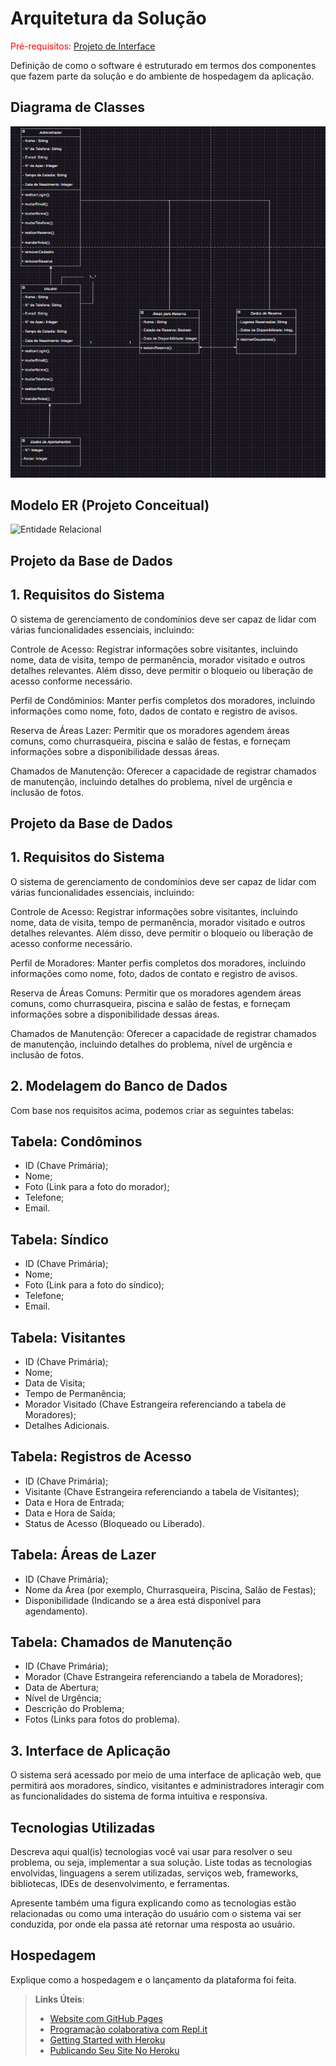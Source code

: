 # Arquitetura da Solução

<span style="color:red">Pré-requisitos: <a href="3-Projeto de Interface.md"> Projeto de Interface</a></span>

Definição de como o software é estruturado em termos dos componentes que fazem parte da solução e do ambiente de hospedagem da aplicação.

## Diagrama de Classes

![Diagrama de Classes](img/diagramadeclasses.jpg)

## Modelo ER (Projeto Conceitual)

![Entidade Relacional](https://github.com/ICEI-PUC-Minas-PMV-ADS/pmv-ads-2023-2-e2-proj-int-t8-gestao-de-condominio/assets/116739381/e2d13af7-03b3-4211-ab74-f0ddd21a4d86)



## Projeto da Base de Dados

## 1. Requisitos do Sistema

O sistema de gerenciamento de condomínios deve ser capaz de lidar com várias funcionalidades essenciais, incluindo:

Controle de Acesso: Registrar informações sobre visitantes, incluindo nome, data de visita, tempo de permanência, morador visitado e outros detalhes relevantes. Além disso, deve permitir o bloqueio ou liberação de acesso conforme necessário.

Perfil de Condôminios: Manter perfis completos dos moradores, incluindo informações como nome, foto, dados de contato e registro de avisos.

Reserva de Áreas Lazer: Permitir que os moradores agendem áreas comuns, como churrasqueira, piscina e salão de festas, e forneçam informações sobre a disponibilidade dessas áreas.

Chamados de Manutenção: Oferecer a capacidade de registrar chamados de manutenção, incluindo detalhes do problema, nível de urgência e inclusão de fotos.

## Projeto da Base de Dados

## 1. Requisitos do Sistema

O sistema de gerenciamento de condomínios deve ser capaz de lidar com várias funcionalidades essenciais, incluindo:

Controle de Acesso: Registrar informações sobre visitantes, incluindo nome, data de visita, tempo de permanência, morador visitado e outros detalhes relevantes. Além disso, deve permitir o bloqueio ou liberação de acesso conforme necessário.

Perfil de Moradores: Manter perfis completos dos moradores, incluindo informações como nome, foto, dados de contato e registro de avisos.

Reserva de Áreas Comuns: Permitir que os moradores agendem áreas comuns, como churrasqueira, piscina e salão de festas, e forneçam informações sobre a disponibilidade dessas áreas.

Chamados de Manutenção: Oferecer a capacidade de registrar chamados de manutenção, incluindo detalhes do problema, nível de urgência e inclusão de fotos.

## 2. Modelagem do Banco de Dados

Com base nos requisitos acima, podemos criar as seguintes tabelas:

## Tabela: Condôminos

- ID (Chave Primária);
- Nome;
- Foto (Link para a foto do morador);
- Telefone;
- Email.

## Tabela: Síndico

- ID (Chave Primária);
- Nome;
- Foto (Link para a foto do síndico);
- Telefone;
- Email.
 
 
## Tabela: Visitantes

- ID (Chave Primária);
- Nome;
- Data de Visita;
- Tempo de Permanência;
- Morador Visitado (Chave Estrangeira referenciando a tabela de Moradores);
- Detalhes Adicionais.

## Tabela: Registros de Acesso

- ID (Chave Primária);
- Visitante (Chave Estrangeira referenciando a tabela de Visitantes);
- Data e Hora de Entrada;
- Data e Hora de Saída;
- Status de Acesso (Bloqueado ou Liberado).

## Tabela: Áreas de Lazer

- ID (Chave Primária);
- Nome da Área (por exemplo, Churrasqueira, Piscina, Salão de Festas);
- Disponibilidade (Indicando se a área está disponível para agendamento).

## Tabela: Chamados de Manutenção

- ID (Chave Primária);
- Morador (Chave Estrangeira referenciando a tabela de Moradores);
- Data de Abertura;
- Nível de Urgência;
- Descrição do Problema;
- Fotos (Links para fotos do problema).

## 3. Interface de Aplicação

O sistema será acessado por meio de uma interface de aplicação web, que permitirá aos moradores, síndico, visitantes e administradores interagir com as funcionalidades do sistema de forma intuitiva e responsiva.

## Tecnologias Utilizadas

Descreva aqui qual(is) tecnologias você vai usar para resolver o seu problema, ou seja, implementar a sua solução. Liste todas as tecnologias envolvidas, linguagens a serem utilizadas, serviços web, frameworks, bibliotecas, IDEs de desenvolvimento, e ferramentas.

Apresente também uma figura explicando como as tecnologias estão relacionadas ou como uma interação do usuário com o sistema vai ser conduzida, por onde ela passa até retornar uma resposta ao usuário.

## Hospedagem

Explique como a hospedagem e o lançamento da plataforma foi feita.

> **Links Úteis**:
>
> - [Website com GitHub Pages](https://pages.github.com/)
> - [Programação colaborativa com Repl.it](https://repl.it/)
> - [Getting Started with Heroku](https://devcenter.heroku.com/start)
> - [Publicando Seu Site No Heroku](http://pythonclub.com.br/publicando-seu-hello-world-no-heroku.html)
